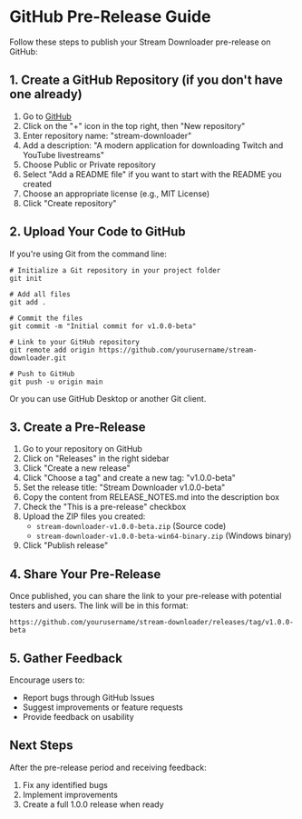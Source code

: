 # GitHub Pre-Release Guide

Follow these steps to publish your Stream Downloader pre-release on GitHub:

## 1. Create a GitHub Repository (if you don't have one already)

1. Go to [GitHub](https://github.com/)
2. Click on the "+" icon in the top right, then "New repository"
3. Enter repository name: "stream-downloader" 
4. Add a description: "A modern application for downloading Twitch and YouTube livestreams"
5. Choose Public or Private repository
6. Select "Add a README file" if you want to start with the README you created
7. Choose an appropriate license (e.g., MIT License)
8. Click "Create repository"

## 2. Upload Your Code to GitHub

If you're using Git from the command line:

```
# Initialize a Git repository in your project folder
git init

# Add all files
git add .

# Commit the files
git commit -m "Initial commit for v1.0.0-beta"

# Link to your GitHub repository
git remote add origin https://github.com/yourusername/stream-downloader.git

# Push to GitHub
git push -u origin main
```

Or you can use GitHub Desktop or another Git client.

## 3. Create a Pre-Release

1. Go to your repository on GitHub
2. Click on "Releases" in the right sidebar
3. Click "Create a new release"
4. Click "Choose a tag" and create a new tag: "v1.0.0-beta"
5. Set the release title: "Stream Downloader v1.0.0-beta"
6. Copy the content from RELEASE_NOTES.md into the description box
7. Check the "This is a pre-release" checkbox
8. Upload the ZIP files you created:
   - `stream-downloader-v1.0.0-beta.zip` (Source code)
   - `stream-downloader-v1.0.0-beta-win64-binary.zip` (Windows binary)
9. Click "Publish release"

## 4. Share Your Pre-Release

Once published, you can share the link to your pre-release with potential testers and users. The link will be in this format:

```
https://github.com/yourusername/stream-downloader/releases/tag/v1.0.0-beta
```

## 5. Gather Feedback

Encourage users to:
- Report bugs through GitHub Issues
- Suggest improvements or feature requests
- Provide feedback on usability

## Next Steps

After the pre-release period and receiving feedback:
1. Fix any identified bugs
2. Implement improvements
3. Create a full 1.0.0 release when ready
